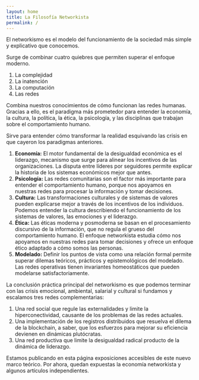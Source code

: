 ```yaml
---
layout: home
title: La Filosofía Networkista
permalink: /
---
```


El networkismo es el modelo del funcionamiento de la sociedad más simple y explicativo que conocemos.

Surge de combinar cuatro quiebres que permiten superar el enfoque moderno.
1. La complejidad
2. La inatención
3. La computación
4. Las redes

Combina nuestros conocimientos de cómo funcionan las redes humanas. Gracias a ello, es el paradigma más prometedor para entender la economía, la cultura, la política, la ética, la psicología, y las disciplinas que trabajan sobre el comportamiento humano.

Sirve para entender cómo transformar la realidad esquivando las crisis en que cayeron los paradigmas anteriores.

1. **Economía:** El motor fundamental de la desigualdad económica es el liderazgo, mecanismo que surge para alinear los incentivos de las organizaciones. La disputa entre líderes por seguidores permite explicar la historia de los sistemas económicos mejor que antes.
2. **Psicología:** Las redes comunitarias son el factor más importante para entender el comportamiento humano, porque nos apoyamos en nuestras redes para procesar la información y tomar decisiones.
3. **Cultura:** Las transformaciones culturales y de sistemas de valores pueden explicarse mejor a través de los incentivos de los individuos. Podemos entender la cultura describiendo el funcionamiento de los sistemas de valores, las emociones y el liderazgo.
4. **Ética:** Las éticas moderna y posmoderna se basan en el procesamiento discursivo de la información, que no regula el grueso del comportamiento humano. El enfoque networkista estudia cómo nos apoyamos en nuestras redes para tomar decisiones y ofrece un enfoque ético adaptado a cómo somos las personas.
5. **Modelado:** Definir los puntos de vista como una relación formal permite superar dilemas teóricos, prácticos y epistemológicos del modelado. Las redes operativas tienen invariantes homeostáticos que pueden modelarse satisfactoriamente.

La conclusión práctica principal del networkismo es que podemos terminar con las crisis emocional, ambiental, salarial y cultural si fundamos y escalamos tres redes complementarias:
1. Una red social que regule las externalidades y limite la hiperconectividad, causante de los problemas de las redes actuales.
2. Una implementación de los registros distribuidos que resuelva el dilema de la blockchain, a saber, que los esfuerzos para mejorar su eficiencia devienen en dinámicas plutócratas.
3. Una red productiva que limite la desigualdad radical producto de la dinámica de liderazgo.

Estamos publicando en esta página exposiciones accesibles de este nuevo marco teórico. Por ahora, quedan expuestas la economía networkista y algunos artículos independientes.

